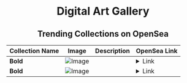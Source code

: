 <div align="center">

# Digital Art Gallery

## Trending Collections on OpenSea

| Collection Name                       | Image                                                                                     | Description                       | OpenSea Link                                                                                          |
|---------------------------------------|-------------------------------------------------------------------------------------------|-----------------------------------|--------------------------------------------------------------------------------------------------------|
| **Bold** | ![Image](https://i.seadn.io/s/raw/files/a1d85ea04584f1ad15349dff3f101377.jpg?w=500&auto=format?w=200&auto=format) |  | <details><summary>Link</summary>[Bold](https://opensea.io/collection/bold-428)</details> |
| **Bold** | ![Image](https://i.seadn.io/s/raw/files/a1d85ea04584f1ad15349dff3f101377.jpg?w=500&auto=format?w=200&auto=format) |  | <details><summary>Link</summary>[Bold](https://opensea.io/collection/bold-427)</details> |

</div>